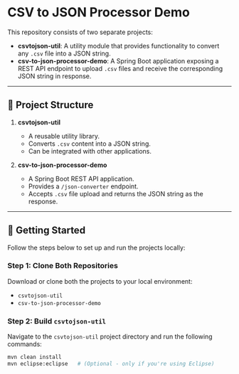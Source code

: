 # CSV to JSON Processor Demo

This repository consists of two separate projects:

- **csvtojson-util**: A utility module that provides functionality to convert any `.csv` file into a JSON string.
- **csv-to-json-processor-demo**: A Spring Boot application exposing a REST API endpoint to upload `.csv` files and receive the corresponding JSON string in response.

---

## 🔧 Project Structure

1. **csvtojson-util**  
   - A reusable utility library.
   - Converts `.csv` content into a JSON string.
   - Can be integrated with other applications.

2. **csv-to-json-processor-demo**  
   - A Spring Boot REST API application.
   - Provides a `/json-converter` endpoint.
   - Accepts `.csv` file upload and returns the JSON string as the response.

---

## 🚀 Getting Started

Follow the steps below to set up and run the projects locally:

### Step 1: Clone Both Repositories

Download or clone both the projects to your local environment:

- `csvtojson-util`
- `csv-to-json-processor-demo`

### Step 2: Build `csvtojson-util`

Navigate to the `csvtojson-util` project directory and run the following commands:

```bash
mvn clean install
mvn eclipse:eclipse   # (Optional - only if you're using Eclipse)

